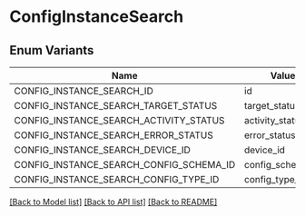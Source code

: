 # ConfigInstanceSearch

## Enum Variants

| Name | Value |
|---- | -----|
| CONFIG_INSTANCE_SEARCH_ID | id |
| CONFIG_INSTANCE_SEARCH_TARGET_STATUS | target_status |
| CONFIG_INSTANCE_SEARCH_ACTIVITY_STATUS | activity_status |
| CONFIG_INSTANCE_SEARCH_ERROR_STATUS | error_status |
| CONFIG_INSTANCE_SEARCH_DEVICE_ID | device_id |
| CONFIG_INSTANCE_SEARCH_CONFIG_SCHEMA_ID | config_schema_id |
| CONFIG_INSTANCE_SEARCH_CONFIG_TYPE_ID | config_type_id |


[[Back to Model list]](../README.md#documentation-for-models) [[Back to API list]](../README.md#documentation-for-api-endpoints) [[Back to README]](../README.md)


